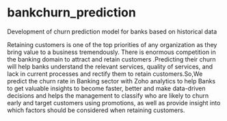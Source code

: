 # bankchurn_prediction
Development of churn prediction model for banks based on historical data

Retaining customers is one of the top priorities of any organization as they bring value to a business tremendously. There is enormous competition in the banking domain to attract and retain customers .Predicting their churn  will help banks understand the relevant services, quality of services, and lack in current processes and rectify them to retain customers.So,We predict the churn rate in Banking sector with Zoho analytics to help Banks to get valuable insights to become faster, better and make data-driven decisions and  helps the management to classify who are likely to churn early and target customers using promotions, as well as provide insight into which factors should be considered when retaining customers.

